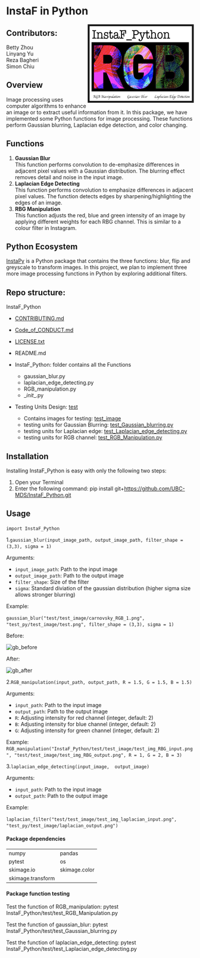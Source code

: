 # InstaF in Python
<img src="InstaF_Python/test/test_image/logo.png" align="right" border = "5" width="275" height="200"/>

## Contributors:

Betty Zhou     
Linyang Yu    
Reza Bagheri    
Simon Chiu    

## Overview

Image processing uses computer algorithms to enhance an image or to extract useful information from it. In this package, we have implemented some Python functions for image processing. These functions perform Gaussian blurring, Laplacian edge detection, and color changing.

## Functions

1. **Gaussian Blur**    
   This function performs convolution to de-emphasize differences in adjacent pixel values with a Gaussian distribution. The blurring effect removes detail and noise in the input image.
2. **Laplacian Edge Detecting**    
   This function performs convolution to emphasize differences in adjacent pixel values. The function detects edges by sharpening/highlighting the edges of an image.
3. **RBG Manipulation**    
   This function adjusts the red, blue and green intensity of an image by applying different weights for each RBG channel. This is similar to a colour filter in Instagram.


## Python Ecosystem

[InstaPy](https://github.com/UBC-MDS/InstaPy) is a Python package that contains the three functions: blur, flip and greyscale to transform images. In this project, we plan to implement three more image processing functions in Python by exploring additional filters.


## Repo structure:

InstaF_Python
  * [CONTRIBUTING.md](CONTRIBUTING.md)
  * [Code_of_CONDUCT.md](Code_of_CONDUCT.md)
  * [LICENSE.txt](LICENSE.txt)
  * README.md
  * InstaF_Python: folder contains all the Functions

    * gaussian_blur.py 
    * laplacian_edge_detecting.py 
    * RGB_manipulation.py 
    * \__init__.py
  * Testing Units Design: [test](test)
    * Contains images for testing: [test_image](test/test_image/)
    * testing units for Gaussian Blurring: [test_Gaussian_blurring.py](test/test_gaussian_blurring.py)
    * testing units for Laplacian edge: [test_Laplacian_edge_detecting.py](test/test_Laplacian_edge_detecting.py)
    * testing units for RGB channel: [test_RGB_Manipulation.py](test/test_RGB_Manipulation.py)

## Installation

Installing InstaF_Python is easy with only the following two steps:

1. Open your Terminal
2. Enter the following command: pip install git+https://github.com/UBC-MDS/InstaF_Python.git

## Usage

```import InstaF_Python```

1.```gaussian_blur(input_image_path, output_image_path, filter_shape = (3,3), sigma = 1)```

Arguments:

* ```input_image_path```: Path to the input image
* ```output_image_path```: Path to the output image
* ```filter_shape```: Size of the filter
* ```sigma```: Standard diviation of the gaussian distribution (higher sigma size allows stronger blurring)

Example:

```gaussian_blur("test/test_image/carnovsky_RGB_1.png", "test_py/test_image/test.png", filter_shape = (3,3), sigma = 1)```

Before:

![gb_before](https://github.com/UBC-MDS/InstaF_Python/blob/master/InstaF_Python/test/test_image/carnovsky_RGB_1.png)

After:

![gb_after](https://github.com/UBC-MDS/InstaF_Python/blob/master/InstaF_Python/test/test_image/test.png)

2.```RGB_manipulation(input_path, output_path, R = 1.5, G = 1.5, B = 1.5)```

Arguments:

* ```input_path```: Path to the input image
* ```output_path```: Path to the output image
* ```R```: Adjusting intensity for red channel (integer, default: 2)
* ```B```: Adjusting intensity for blue channel (integer, default: 2)
* ```G```: Adjusting intensity for green channel (integer, default: 2)

Example:
```RGB_manipulation("InstaF_Python/test/test_image/test_img_RBG_input.png", "test/test_image/test_img_RBG_output.png", R = 1, G = 2, B = 3)```

3.```laplacian_edge_detecting(input_image,  output_image)```

Arguments:

* ```input_path```: Path to the input image
* ```output_path```: Path to the output image

Example:

```laplacian_filter("test/test_image/test_img_laplacian_input.png", "test_py/test_image/laplacian_output.png")```

#### Package dependencies
|||
|---|---|
|numpy|             pandas|
|pytest|            os|
|skimage.io|        skimage.color|
|skimage.transform|

#### Package function testing

Test the function of RGB_manipulation: pytest InstaF_Python/test/test_RGB_Manipulation.py

Test the function of gaussian_blur: pytest InstaF_Python/test/test_Gaussian_blurring.py

Test the function of laplacian_edge_detecting: pytest InstaF_Python/test/test_Laplacian_edge_detecting.py


